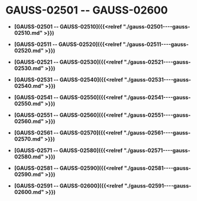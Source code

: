 # GAUSS-02501 -- GAUSS-02600

-   **[GAUSS-02501 -- GAUSS-02510]({{<relref "./gauss-02501----gauss-02510.md" >}})**  

-   **[GAUSS-02511 -- GAUSS-02520]({{<relref "./gauss-02511----gauss-02520.md" >}})**  

-   **[GAUSS-02521 -- GAUSS-02530]({{<relref "./gauss-02521----gauss-02530.md" >}})**  

-   **[GAUSS-02531 -- GAUSS-02540]({{<relref "./gauss-02531----gauss-02540.md" >}})**  

-   **[GAUSS-02541 -- GAUSS-02550]({{<relref "./gauss-02541----gauss-02550.md" >}})**  

-   **[GAUSS-02551 -- GAUSS-02560]({{<relref "./gauss-02551----gauss-02560.md" >}})**  

-   **[GAUSS-02561 -- GAUSS-02570]({{<relref "./gauss-02561----gauss-02570.md" >}})**  

-   **[GAUSS-02571 -- GAUSS-02580]({{<relref "./gauss-02571----gauss-02580.md" >}})**  

-   **[GAUSS-02581 -- GAUSS-02590]({{<relref "./gauss-02581----gauss-02590.md" >}})**  

-   **[GAUSS-02591 -- GAUSS-02600]({{<relref "./gauss-02591----gauss-02600.md" >}})**  


